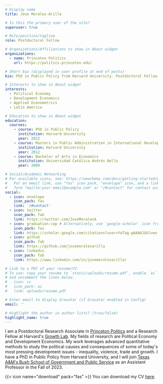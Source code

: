 ```yaml
---
# Display name
title: Jose Morales-Arilla

# Is this the primary user of the site?
superuser: true

# Role/position/tagline
role: Postdoctoral Fellow

# Organizations/Affiliations to show in About widget
organizations:
  - name: Princeton Politics
    url: https://politics.princeton.edu/

# Short bio (displayed in user profile at end of posts)
bio: PhD in Public Policy from Harvard University. Postdoctoral Fellow at Princeton Politics and Research Fellow at Harvard's Growth Lab. Soon to be Assistant Professor at the Bush School of Government in Texas A&M. 

# Interests to show in About widget
interests:
  - Political Economy
  - Development Economics
  - Applied Econometrics
  - Latin America

# Education to show in About widget
education:
  courses:
    - course: PhD in Public Policy
      institution: Harvard University
      year: 2022
    - course: Masters in Public Administration in International Development
      institution: Harvard University
      year: 2012
    - course: Bachelor of Arts in Economics
      institution: Universidad Católica Andrés Bello
      year: 2009

# Social/Academic Networking
# For available icons, see: https://wowchemy.com/docs/getting-started/page-builder/#icons
#   For an email link, use "fas" icon pack, "envelope" icon, and a link in the
#   form "mailto:your-email@example.com" or "/#contact" for contact widget.
social:
  - icon: envelope
    icon_pack: fas
    link: '/#contact'
  - icon: twitter
    icon_pack: fab
    link: https://twitter.com/JoseMoralesA
  - icon: graduation-cap # Alternatively, use `google-scholar` icon from `ai` icon pack
    icon_pack: fas
    link: https://scholar.google.com/citations?user=YwTag-gAAAAJ&hl=en
  - icon: github
    icon_pack: fab
    link: https://github.com/josemoralesarilla
  - icon: linkedin
    icon_pack: fab
    link: https://www.linkedin.com/in/josemoralesarilla/

# Link to a PDF of your resume/CV.
# To use: copy your resume to `static/uploads/resume.pdf`, enable `ai` icons in `params.toml`,
# and uncomment the lines below.
# - icon: cv
#   icon_pack: ai
#   link: uploads/resume.pdf

# Enter email to display Gravatar (if Gravatar enabled in Config)
email: ''

# Highlight the author in author lists? (true/false)
highlight_name: true
---
```


I am a Postdoctoral Research Associate in [Princeton Politics](https://politics.princeton.edu/) and a Research Fellow at Harvard's [Growth Lab](https://growthlab.cid.harvard.edu/). My fields of research are Political Economy and Development Economics. My work leverages advanced quantitative methods to study the political causes and consequences of some of today's most pressing development issues - inequality, violence, trade and growth. I have a PhD in Public Policy from Harvard University, and I will join [Texas A&M's Bush School of Government and Public Service](https://bush.tamu.edu/) as an Assistant Professor in the Fall of 2023.

{{< icon name="download" pack="fas" >}} You can download my CV [here](https://www.dropbox.com/s/cpk07j8ml5964jz/JMA_CV_211105.pdf?dl=0).
